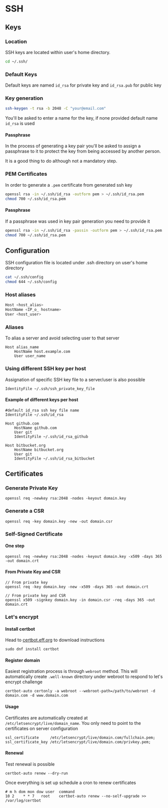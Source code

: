 # SSH

## Keys

### Location

SSH keys are located within user's home directory.

```bash
cd ~/.ssh/
```

### Default Keys

Default keys are named `id_rsa` for private key and `id_rsa.pub` for public key

### Key generation

```bash
ssh-keygen -t rsa -b 2048 -C "your@email.com"
```

You'll be asked to enter a name for the key, if none provided default name `id_rsa` is used

#### Passphrase

In the process of generating a key pair you'll be asked to assign a passphrase to it to protect the key from being
accessed by another person.

It is a good thing to do although not a mandatory step.

### PEM Certificates

In order to generate a `.pem` certificate from generated ssh key

```bash
openssl rsa -in ~/.ssh/id_rsa -outform pem > ~/.ssh/id_rsa.pem
chmod 700 ~/.ssh/id_rsa.pem
```

#### Passphrase

If a passphrase was used in key pair generation you need to provide it

```bash
openssl rsa -in ~/.ssh/id_rsa -passin -outform pem > ~/.ssh/id_rsa.pem
chmod 700 ~/.ssh/id_rsa.pem
```

## Configuration

SSH configuration file is located under .ssh directory on user's home directory

```bash
cat ~/.ssh/config
chmod 644 ~/.ssh/config
```

### Host aliases

```bash
Host <host_alias>
HostName <IP_o_ hostname>
User <host_user>
```

### Aliases

To alias a server and avoid selecting user to that server

```
Host alias_name
    HostName host.example.com
    User user_name
```

### Using different SSH key per host

Assignation of specific SSH key file to a server/user is also possible

```
IdentityFile ~/.ssh/ssh_private_key_file
```

#### Example of different keys per host

```
#default id_rsa ssh key file name
IdentityFile ~/.ssh/id_rsa

Host github.com
    HostName github.com
    User git
    IdentityFile ~/.ssh/id_rsa_github

Host bitbucket.org
    HostName bitbucket.org
    User git
    IdentityFile ~/.ssh/id_rsa_bitbucket
```

## Certificates

### Generate Private Key

```
openssl req -newkey rsa:2048 -nodes -keyout domain.key
```

### Generate a CSR

```
openssl req -key domain.key -new -out domain.csr
```

### Self-Signed Certificate

#### One step

```
openssl req -newkey rsa:2048 -nodes -keyout domain.key -x509 -days 365 -out domain.crt
```

#### From Private Key and CSR

```
// From private key
openssl req -key domain.key -new -x509 -days 365 -out domain.crt

// From private key and CSR
openssl x509 -signkey domain.key -in domain.csr -req -days 365 -out domain.crt
```

### Let's encrypt

#### Install certbot

Head to [certbot.eff.org](https://certbot.eff.org) to download instructions

```
sudo dnf install certbot
```

#### Register domain

Easiest registration process is through `webroot` method. This will automatically create `.well-known` directory under webroot to respond to let's encrypt challenge 

```
certbot-auto certonly -a webroot --webroot-path=/path/to/webroot -d domain.com -d www.domain.com
```

#### Usage

Certificates are automatically created at `/etc/letsencrypt/live/domain_name`. You only need to point to the certificates on server configuration

```
ssl_certificate     /etc/letsencrypt/live/domain.com/fullchain.pem;
ssl_certificate_key /etc/letsencrypt/live/domain.com/privkey.pem;
```

#### Renewal

Test renewal is possible

```
certbot-auto renew --dry-run
```

Once everything is set up schedule a cron to renew certificates

```
# m h dom mon dow user  command
10 2    * * 7   root    certbot-auto renew --no-self-upgrade >> /var/log/certbot
```

